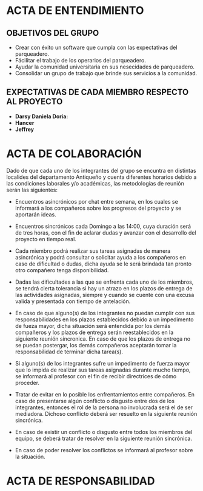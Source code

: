# ACTA DE ENTENDIMIENTO 

## OBJETIVOS DEL GRUPO

- Crear con éxito un software que cumpla con las expectativas del parqueadero.
- Fácilitar el trabajo de los operarios del parqueadero.
- Ayudar la comunidad universitaria en sus nesecidades de parqueadero.
- Consolidar un grupo de trabajo que brinde sus servicios a la comunidad.

## EXPECTATIVAS DE CADA MIEMBRO RESPECTO AL PROYECTO

- **Darsy Daniela Doria:**
- **Hancer**
- **Jeffrey**

# ACTA DE COLABORACIÓN

Dado de que cada uno de los integrantes del grupo se encuntra en distintas localides del departamento Antiqueño y cuenta diferentes horarios debido a las condiciones laborales y/o académicas, las metodologías de reunión serán las siguientes:

- Encuentros asincrónicos por chat entre semana, en los cuales se informará a los compañeros sobre los progresos del proyecto y se aportarán ideas.

- Encuentros sincrónicos cada Domingo a las 14:00, cuya duración será de tres horas, con el fin de aclarar dudas y avanzar con el desarrollo del proyecto en tiempo real.

- Cada miembro podrá realizar sus tareas asignadas de manera asincrónica y podrá consultar o solicitar ayuda a los compañeros en caso de dificultad o dudas, dicha ayuda se le será brindada tan pronto otro compañero tenga disponibilidad.

- Dadas las dificultades a las que se enfrenta cada uno de los miembros, se tendrá cierta tolerancia si hay un atrazo en los plazos de entrega de las actividades asignadas, siempre y cuando se cuente con una excusa valida y presentada con tiempo de antelación.

- En caso de que alguno(s) de los integrantes no puedan cumplir con sus responsabilidades en los plazos establecidos debido a un impedimento de fueza mayor, dicha situación será entendida por los demás compañeros y los plazos de entrega serán reestablecidos en la siguiente reunión sincronica. En caso de que los plazos de entrega no se puedan postergar, los demás compañeros aceptarán tomar la responsabilidad de terminar dicha tarea(s).

- Si alguno(s) de los integrantes sufre un impedimento de fuerza mayor que lo impida de realizar sus tareas asignadas durante mucho tiempo, se informará al profesor con el fin de recibir directrices de cómo proceder.

- Tratar de evitar en lo posible los enfrentamientos entre compañeros. En caso de presentarse algún conflicto o disgusto entre dos de los integrantes, entonces el rol de la persona no involucrada será el de ser mediadora. Dichoso conflicto deberá ser resuelto en la siguiente reunión sincrónica.

- En caso de existir un conflicto o disgusto entre todos los miembros del equipo, se deberá tratar de resolver en la siguiente reunión sincrónica.

- En caso de poder resolver los conflictos se informará al profesor sobre la situación.

# ACTA DE RESPONSABILIDAD 


